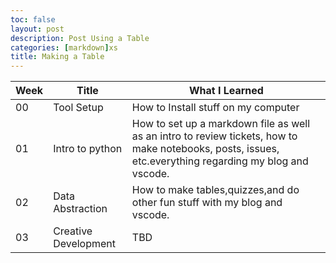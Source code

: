 ```yaml
---
toc: false
layout: post
description: Post Using a Table
categories: [markdown]xs
title: Making a Table
---
```


|Week |Title        |What I Learned                     |
|-----|-------------|-----------------------------------|
|00   |Tool Setup   |How to Install stuff on my computer|
|01   |Intro to python |How to set up a markdown file as well as an intro to review tickets, how to make notebooks, posts, issues, etc.everything regarding my blog and vscode.|
|02   |Data Abstraction   |How to make tables,quizzes,and do other fun stuff with my blog and vscode.|
|03   |Creative Development |TBD  | 